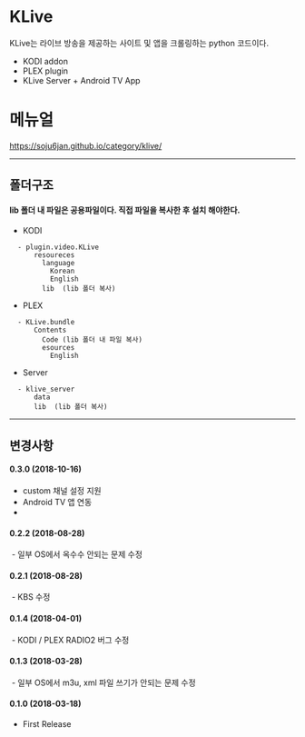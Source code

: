 # KLive
KLive는 라이브 방송을 제공하는 사이트 및 앱을 크롤링하는 python 코드이다.

- KODI addon
- PLEX plugin
- KLive Server + Android TV App

# 메뉴얼
https://soju6jan.github.io/category/klive/


---
## 폴더구조
####  lib 폴더 내 파일은 공용파일이다. 직접 파일을 복사한 후 설치 해야한다.
  - KODI
  ```
    - plugin.video.KLive
        resoureces
          language
            Korean
            English
          lib  (lib 폴더 복사)
  ```

  - PLEX
  ```
    - KLive.bundle
        Contents
          Code (lib 폴더 내 파일 복사)
          esources
            English
  ```
  - Server
  ```
    - klive_server
        data
        lib  (lib 폴더 복사)
  ```


---
## 변경사항
#### 0.3.0 (2018-10-16)
  - custom 채널 설정 지원
  - Android TV 앱 연동
  -
#### 0.2.2 (2018-08-28)
  - 일부 OS에서 옥수수 안되는 문제 수정

#### 0.2.1 (2018-08-28)
  - KBS 수정

#### 0.1.4 (2018-04-01)
  - KODI / PLEX RADIO2 버그 수정

#### 0.1.3 (2018-03-28)
  - 일부 OS에서 m3u, xml 파일 쓰기가 안되는 문제 수정

#### 0.1.0 (2018-03-18)
  - First Release
